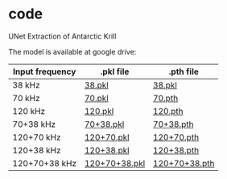 # code
UNet Extraction of Antarctic Krill 

The model is available at google drive:

| Input frequency | .pkl file     | .pth file     |
| --------------- | ------------- | ------------- |
| 38 kHz          |[38.pkl](https://drive.google.com/file/d/1NuL_89BaajEex2lpCnmbffFqtXEJfXIX/view?usp=sharing)|[38.pkl](https://drive.google.com/file/d/1tpq0KwHU1F6UviS2vnNCQMJ9ZiQE99pw/view?usp=drive_link)|
| 70 kHz          |[70.pkl](https://drive.google.com/file/d/1KR1_-XXkfpm9BXDTseY9_9SwuVPSLSrJ/view?usp=drive_link)|[70.pth](https://drive.google.com/file/d/1SU2-Roiz7PUbC1JYy3NA10SwHrqPMcIa/view?usp=drive_link)|
| 120 kHz         |[120.pkl](https://drive.google.com/file/d/1vhLiLkg1OqvddzJaDaiP_pAPjseR2DoG/view?usp=sharing)|[120.pth](https://drive.google.com/file/d/1iDnkRJcT2BzpwUrsNkL5s_no5RnYrDMC/view?usp=drive_link)|
| 70+38 kHz       |[70+38.pkl](https://drive.google.com/file/d/1j9Fy4L5uF1w3ssScXboGBQx2RjlFiGJF/view?usp=drive_link)|[70+38.pth](https://drive.google.com/file/d/1A43IFyXsQjUzEe_plsbUz9m2lXQlU-XS/view?usp=drive_link)|
| 120+70 kHz      |[120+70.pkl](https://drive.google.com/file/d/16SRmp3VoSrn3sE_LuLQ2b3FQsgehDAIm/view?usp=drive_link)|[120+70.pth](https://drive.google.com/file/d/1uoYoT1k4eIdKUtMLMaqDXksCN9yl9oju/view?usp=drive_link)|
| 120+38 kHz      |[120+38.pkl](https://drive.google.com/file/d/134Kk2wZtdnUcb3iT4FXiZbKt5y0P2swc/view?usp=drive_link)|[120+38.pth](https://drive.google.com/file/d/11IrRnW4uoxdqMIJxZp4Iui-fSTez1aRi/view?usp=drive_link)|
| 120+70+38 kHz   |[120+70+38.pkl](https://drive.google.com/file/d/1tVo1mtkQridOTZo-zzrfg2ozEo53EL_0/view?usp=drive_link)|[120+70+38.pth](https://drive.google.com/file/d/1sC2KqAHwPngDS3bdH9HQGwtL5Yn6XOrZ/view?usp=drive_link)|
